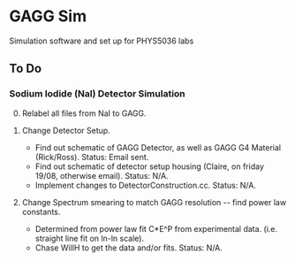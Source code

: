 # GAGG Sim
Simulation software and set up for PHYS5036 labs

## To Do

### Sodium Iodide (NaI) Detector Simulation

0. Relabel all files from NaI to GAGG.

1. Change Detector Setup.
    - Find out schematic of GAGG Detector, as well as GAGG G4 Material (Rick/Ross). Status: Email sent.
    - Find out schematic of detector setup housing (Claire, on friday 19/08, otherwise email). Status: N/A.
    - Implement changes to DetectorConstruction.cc. Status: N/A.

2. Change Spectrum smearing to match GAGG resolution -- find power law constants.
    - Determined from power law fit C*E^P from experimental data. (i.e. straight line fit on ln-ln scale).
    - Chase WillH to get the data and/or fits. Status: N/A.
